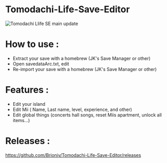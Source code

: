 # Tomodachi-Life-Save-Editor

![Tomodachi Llife SE main update](https://i87.servimg.com/u/f87/16/44/51/41/tomoda11.png)

# How to use : 
- Extract your save with a homebrew (JK's Save Manager or other)
- Open savedataArc.txt, edit
- Re-import your save with a homebrew (JK's Save Manager or other)

# Features :
- Edit your island
- Edit Mii ( Name, Last name, level, experience, and other)
- Edit global things (concerts hall songs, reset Miis apartment, unlock all items...)

# Releases :
https://github.com/Brionjv/Tomodachi-Life-Save-Editor/releases

